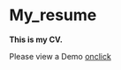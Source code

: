 # My_resume

**This is my CV.**

Please view a Demo [onclick](https://hustle2live.github.io/My_resume/)
